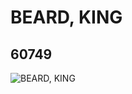 # BEARD, KING
## 60749
![BEARD, KING](https://lc-www-live-s.legocdn.com/media/bricks/5/2/4518468.jpg)